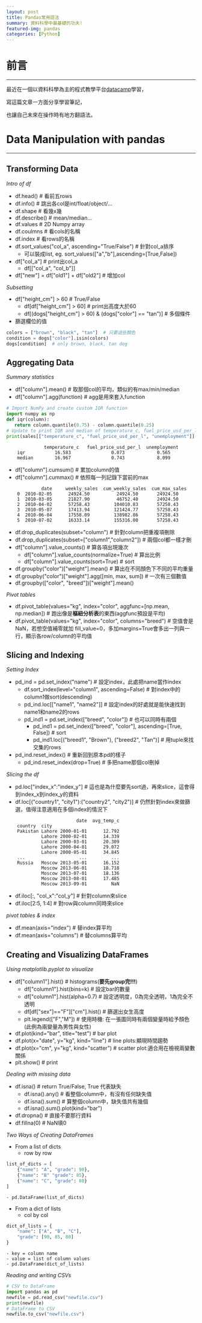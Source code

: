 ```yaml
---
layout: post
title: Pandas常用語法
summary: 資料科學中最基礎的功夫!
featured-img: pandas
categories: [Python]
---
```


# 前言

***

最近在一個以資料科學為主的程式教學平台[datacamp](https://learn.datacamp.com)學習，

寫這篇文章一方面分享學習筆記，

也讓自己未來在操作時有地方翻語法。


# Data Manipulation with pandas

***

## Transforming Data

*Intro of df*
- df.head()  # 看前五rows
- df.info()  # 跳出各col是int/float/object/...
- df.shape   # 看幾x幾
- df.describe()  # mean/median...
- df.values  # 2D Numpy array
- df.coulmns  # 看cols的名稱
- df.index  # 看rows的名稱
- df.sort_values("col_a", ascending="True/False")  # 針對col_a排序
    - 可以裝成list, eg. sort_values(["a","b"],ascending=[True,False])
- df["col_a"]  # print出col_a
    - df[["col_a", "col_b"]]
- df["new"] = df["old1"] + df["old2"]  # 增加col

*Subsetting*
- df["height_cm"] > 60  # True/False
    - df[df["height_cm"] > 60]  # print出高度大於60
    - df[(dogs["height_cm"] > 60) & (dogs["color"] == "tan")]  # 多個條件
- 篩選欄位的值
```python
colors = ["brown", "black", "tan"]  # 只要這些顏色
condition = dogs["color"].isin(colors)
dogs[condition]  # only brown, black, tan dog
```

## Aggregating Data

*Summary statistics*
- df["column"].mean()  # 取那個col的平均，類似的有max/min/median
- df["column"].agg(function)  # agg是用來套入function
```python
# Import NumPy and create custom IQR function
import numpy as np
def iqr(column):
   return column.quantile(0.75) - column.quantile(0.25)
# Update to print IQR and median of temperature_c, fuel_price_usd_per_l, & unemployment
print(sales[["temperature_c", "fuel_price_usd_per_l", "unemployment"]].agg([iqr, np.median]))
```
```
              temperature_c   fuel_price_usd_per_l  unemployment
    iqr           16.583               0.073            0.565
    median        16.967               0.743            8.099
```

- df["column"].cumsum()  # 累加column的值
- df["column"].cummax()  # 依照每一列記錄下當前的max
```
             date     weekly_sales  cum_weekly_sales  cum_max_sales
    0  2010-02-05      24924.50          24924.50       24924.50
    1  2010-03-05      21827.90          46752.40       24924.50
    2  2010-04-02      57258.43         104010.83       57258.43
    3  2010-05-07      17413.94         121424.77       57258.43
    4  2010-06-04      17558.09         138982.86       57258.43
    5  2010-07-02      16333.14         155316.00       57258.43
```
- df.drop_duplicates(subset="column")  # 針對column把重複項刪除
- df.drop_duplicates(subset=["column1","column2"])  # 兩個col都一樣才刪
- df["column"].value_counts()  # 算各項出現幾次
    - df["column"].value_counts(normalize=True)  # 算出比例
    - df["column"].value_counts(sort=True)  # sort
- df.groupby("color")["weight"].mean()  # 算出在不同顏色下不同的平均重量
- df.groupby("color")["weight"].agg([min, max, sum])  # 一次有三個數值
- df.groupby(["color", "breed"])["weight"].mean() 

*Pivot tables*
- df.pivot_table(values="kg", index="color", aggfunc=[np.mean, np.median])  # 跑出像是**樞紐分析表**的東西(aggfunc預設是平均)
- df.pivot_table(values="kg", index="color", columns="breed")  # 空值會是NaN，若想空值補零就加 fill_value=0，多加margins=True會多出一列與一行，顯示各row/column的平均值


## Slicing and Indexing

*Setting Index*
- pd_ind = pd.set_index("name")  # 設定index，此處把name當作index
    - df.sort_index(level="column1", ascending=False)  # 對index中的column1做sort(descending)
    - pd_ind.loc[["name1", "name2"]]  # 設定index的好處就是能快速找到name1和name2的rows
    - pd_ind1 = pd.set_index(["breed", "color"])  # 也可以同時有兩個
        - pd_ind1 = pd.set_index(["breed", "color"], ascending=[True, False])  # sort
        - pd_ind1.loc[("breed1", "Brown"), ("breed2", "Tan")]  # 用tuple來找交集的rows
- pd_ind.reset_index()  # 重新回到原本pd的樣子
    - pd_ind.reset_index(drop=True)  # 多把name那個col刪掉

*Slicing the df*
- pd.loc["index_x":"index_y"]  # 這也是為什麼要先sort過，再來slice，這會得到index_x到index_y的資料
- df.loc[("country1", "city1"):("country2", "city2")]  # 仍然針對index來做篩選，值得注意適用在多個index的情況下
```
                          date  avg_temp_c
    country  city                         
    Pakistan Lahore 2000-01-01      12.792
             Lahore 2000-02-01      14.339
             Lahore 2000-03-01      20.309
             Lahore 2000-04-01      29.072
             Lahore 2000-05-01      34.845
    ...                    ...         ...
    Russia   Moscow 2013-05-01      16.152
             Moscow 2013-06-01      18.718
             Moscow 2013-07-01      18.136
             Moscow 2013-08-01      17.485
             Moscow 2013-09-01         NaN
```
- df.iloc[:, "col_x":"col_y"]  # 針對column來slice
- df.iloc[2:5, 1:4]  # 對row與column同時來slice

*pivot tables & index*
- df.mean(axis="index")  # 替index算平均
- df.mean(axis="columns")  # 替columns算平均


## Creating and Visualizing DataFrames

*Using matplotlib.pyplot to visualize*
- df["column1"].hist()  # histograms(**要先group完!!!**)
    - df["column1"].hist(bins=k)  # 設定bar的數量
    - df["column1"].hist(alpha=0.7)  # 設定透明度，0為完全透明，1為完全不透明
    - df[df["sex"]=="F"]["cm"].hist()  # 篩選出女生高度
    - plt.legend(["F","M"])  # 使用時機: 在一張圖同時有兩個變量時給予顏色(此例為兩變量為男性與女性)
- df.plot(kind="bar", title="test")  # bar plot
- df.plot(x="date", y="kg", kind="line")  # line plots:顯現時間趨勢
- df.plot(x="cm", y="kg", kind="scatter")  # scatter plot:適合用在檢視兩變數關係
- plt.show()  # print

*Dealing with missing data*
- df.isna()  # return True/False, True 代表缺失
    - df.isna().any()  # 看整個column中，有沒有任何缺失值
    - df.isna().sum()  # 算整個column中，缺失值共有幾個
    - df.isna().sum().plot(kind="bar")
- df.dropna()  # 直接不要那行資料
- df.fillna(0)  # NaN填0

*Two Ways of Creating DataFrames*
- From a list of dicts
    - row by row
```python
list_of_dicts = [
    {"name": "A", "grade": 90},
    {"name": "B" "grade": 85},
    {"name": "C", "grade": 80}
]
```
    - pd.DataFrame(list_of_dicts)
- From a dict of lists
    - col by col
```python
dict_of_lists = {
    "name": ["A", "B", "C"],
    "grade": [90, 85, 80]
}
```
    - key = column name
    - value = list of column values
    - pd.DataFrame(dict_of_lists)

*Reading and writing CSVs*
```python
# CSV to DataFrame
import pandas as pd
newfile = pd.read_csv("newfile.csv")
print(newfile)
# DataFrame to CSV
newfile.to_csv("newfile.csv")
```